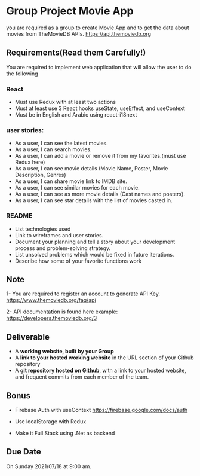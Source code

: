 
# Group Project Movie App

you are required as a group to create Movie App and to get the data about movies from TheMovieDB APIs.
https://api.themoviedb.org


## Requirements(Read them Carefully!)

You are required to implement web application that will allow the user to do the following

### React
- Must use Redux with at least two actions
- Must at least use 3 React hooks useState, useEffect, and useContext
- Must be in English and Arabic using react-i18next

### user stories:
- As a user, I can see the latest movies.
- As a user, I can search movies.
- As a user, I can add a movie or remove it from my favorites.(must use Redux here)
- As a user, I can see movie details (Movie Name, Poster, Movie Description, Genres)
- As a user, I can share movie link to IMDB site.
- As a user, I can see similar movies for each movie.
- As a user, I can see as more movie details (Cast names and posters).
- As a user, I can see star details with the list of movies casted in.

### README
- List technologies used
- Link to wireframes and user stories.
- Document your planning and tell a story about your development process and problem-solving strategy.
- List unsolved problems which would be fixed in future iterations.
- Describe how some of your favorite functions work

## Note

1- You are required to register an account to generate API Key. https://www.themoviedb.org/faq/api

2- API documentation is found here example: https://developers.themoviedb.org/3

## Deliverable 
- A **working website, built by your Group**
- A **link to your hosted working website** in the URL section of your Github repository
- A **git repository hosted on Github**, with a link to your hosted website, and frequent commits from each member of the team.

## Bonus 

- Firebase Auth with useContext https://firebase.google.com/docs/auth

- Use localStorage with Redux

- Make it Full Stack using .Net as backend


## Due Date

On Sunday 2021/07/18 at 9:00 am.
